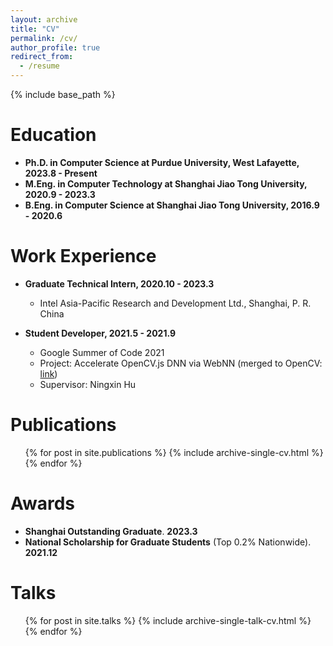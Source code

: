 ```yaml
---
layout: archive
title: "CV"
permalink: /cv/
author_profile: true
redirect_from:
  - /resume
---
```


{% include base_path %}

Education
======
* **Ph.D. in Computer Science at Purdue University, West Lafayette, 2023.8 - Present**
* **M.Eng. in Computer Technology at Shanghai Jiao Tong University, 2020.9 - 2023.3**
* **B.Eng. in Computer Science at Shanghai Jiao Tong University, 2016.9 - 2020.6**
<!-- * Ph.D in Version Control Theory, GitHub University, 2018 (expected) -->

Work Experience
======
<!-- * Summer 2015: Research Assistant
  * Github University
  * Duties included: Tagging issues
  * Supervisor: Professor Git

* Fall 2015: Research Assistant
  * Github University
  * Duties included: Merging pull requests
  * Supervisor: Professor Hub -->

* **Graduate Technical Intern, 2020.10 - 2023.3**
  * Intel Asia-Pacific Research and Development Ltd., Shanghai, P. R. China

* **Student Developer, 2021.5 - 2021.9**
  * Google Summer of Code 2021
  * Project: Accelerate OpenCV.js DNN via WebNN (merged to OpenCV: [link](https://github.com/opencv/opencv/pull/20406))
  * Supervisor: Ningxin Hu

Publications
======
  <ul>{% for post in site.publications %}
    {% include archive-single-cv.html %}
  {% endfor %}</ul>

Awards
======
* **Shanghai Outstanding Graduate**. **2023.3**
* **National Scholarship for Graduate Students** (Top 0.2% Nationwide). **2021.12**

Talks
======
  <ul>{% for post in site.talks %}
    {% include archive-single-talk-cv.html %}
  {% endfor %}</ul>
  
<!-- Teaching
======
  <ul>{% for post in site.teaching %}
    {% include archive-single-cv.html %}
  {% endfor %}</ul>
  
Service and leadership
======
* Currently signed in to 43 different slack teams -->
